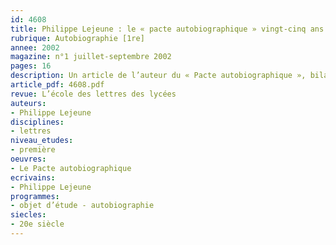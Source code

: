 ```yaml
---
id: 4608
title: Philippe Lejeune : le « pacte autobiographique » vingt-cinq ans après
rubrique: Autobiographie [1re]
annee: 2002
magazine: n°1 juillet-septembre 2002
pages: 16
description: Un article de l’auteur du « Pacte autobiographique », bilan de son travail…
article_pdf: 4608.pdf
revue: L’école des lettres des lycées
auteurs:
- Philippe Lejeune
disciplines:
- lettres
niveau_etudes:
- première
oeuvres:
- Le Pacte autobiographique
ecrivains:
- Philippe Lejeune
programmes:
- objet d’étude - autobiographie
siecles:
- 20e siècle
---
```

